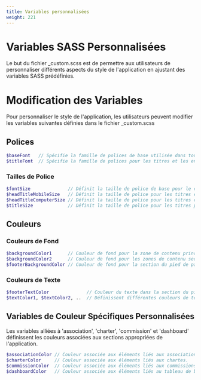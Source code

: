 ```yaml
---
title: Variables personnalisées
weight: 221
---
```


# Variables SASS Personnalisées

Le but du fichier _custom.scss est de permettre aux utilisateurs de personnaliser différents aspects du style de l'application en ajustant des variables SASS prédéfinies. 

# Modification des Variables

Pour personnaliser le style de l'application, les utilisateurs peuvent modifier les variables suivantes définies dans le fichier _custom.scss

## Polices
```scss
$baseFont   // Spécifie la famille de polices de base utilisée dans toute l'application.
$titleFont  // Spécifie la famille de polices pour les titres et les en-têtes.
```

### Tailles de Police
```scss
$fontSize              // Définit la taille de police de base pour le contenu textuel général.
$headTitleMobileSize   // Définit la taille de police pour les titres et les en-têtes sur les appareils mobiles.
$headTitleComputerSize // Définit la taille de police pour les titres et les en-têtes sur les écrans d'ordinateur.
$titleSize             // Définit la taille de police pour les titres principaux et les en-têtes.
```

## Couleurs

### Couleurs de Fond
```scss
$backgroundColor1      // Couleur de fond pour la zone de contenu principale.
$backgroundColor2      // Couleur de fond pour les zones de contenu secondaires.
$footerBackgroundColor // Couleur de fond pour la section du pied de page.
```

### Couleurs de Texte
```scss
$footerTextColor              // Couleur du texte dans la section du pied de page.
$textColor1, $textColor2, ..  // Définissent différentes couleurs de texte utilisées dans toute l'application.

```
## Variables de Couleur Spécifiques Personnalisées

Les variables alliées à 'association', 'charter', 'commission' et 'dashboard' définissent les couleurs associées aux sections appropriées de l'application. 

```scss
$associationColor // Couleur associée aux éléments liés aux associations.
$charterColor     // Couleur associée aux éléments liés aux chartes.
$commissionColor  // Couleur associée aux éléments liés aux commissions.
$dashboardColor   // Couleur associée aux éléments liés au tableau de bord.
```
